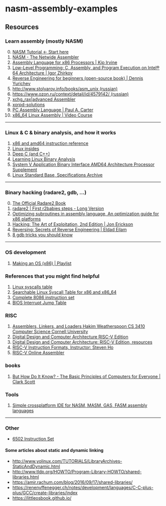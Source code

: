 # nasm-assembly-examples

## Resources

### Learn assembly (mostly NASM)
0) [NASM Tutorial <- Start here](https://cs.lmu.edu/~ray/notes/nasmtutorial/)
1) [NASM - The Netwide Assembler](https://www.nasm.us/doc/)
2) [Assembly Language for x86 Processors | Kip Irvine](https://www.amazon.com/dp/1782167102)
3) [Low-Level Programming: C, Assembly, and Program Execution on Intel® 64 Architecture | Igor Zhirkov](https://www.amazon.com/-/es/Igor-Zhirkov/dp/1484224027/ref=sr_1_2?__mk_es_US=%C3%85M%C3%85%C5%BD%C3%95%C3%91&crid=1HVS6XSBLBXN6&keywords=nasm+assembly&qid=1664734729&qu=eyJxc2MiOiIxLjkxIiwicXNhIjoiMC4wMCIsInFzcCI6IjAuMDAifQ%3D%3D&s=books&sprefix=nasm+assembly%2Cstripbooks-intl-ship%2C176&sr=1-2)
4) [Reverse Engineering for beginners (open-source book) | Dennis Yurichev](https://beginners.re/)
5) [http://www.stolyarov.info/books/asm_unix (russian)](http://www.stolyarov.info/books/asm_unix)
6) [https://www.ozon.ru/context/detail/id/4579142/ (russian)](https://www.ozon.ru/context/detail/id/4579142/)
7) [xchg_rax|advanced Assembler](https://www.xorpd.net/pages/xchg_rax/snip_00.html)
8) [xorpd-solutions](https://github.com/funnydman/xorpd-solutions)
9) [PC Assembly Language | Paul A. Carter](http://pacman128.github.io/pcasm/)
10) [x86_64 Linux Assembly | Video Course](https://www.youtube.com/watch?v=vXsUIX_Ozgc&list=PLetF-YjXm-sCH6FrTz4AQhfH6INDQvQSn&index=11)
 
---
### Linux & C & binary analysis, and how it works
1) [x86 and amd64 instruction reference](https://www.felixcloutier.com/x86/index.html)
2) [Linux insides](https://0xax.gitbooks.io/linux-insides/content/Theory/linux-theory-2.html)
3) [Deep C (and C++)](https://www.slideshare.net/olvemaudal/deep-c/22-What_will_happen_if_you)
4) [Learning Linux Binary Analysis](https://www.amazon.com/dp/1782167102)
5) [System V Application Binary Interface AMD64 Architecture Processor Supplement](https://www.intel.com/content/dam/develop/external/us/en/documents/mpx-linux64-abi.pdf)
6) [Linux Standard Base, Specifications Archive](https://refspecs.linuxfoundation.org/lsb.shtml)
---

### Binary hacking (radare2, gdb, ...)
0) [The Official Radare2 Book](https://book.rada.re/)
1) [radare2 | First r2babies steps - Long Version](https://www.itrust.lu/wp-content/uploads/2015/11/news_Radare2-Presentation.pdf)
2) [Optimizing subroutines in assembly language, An optimization guide for x86 platforms](https://www.agner.org/optimize/optimizing_assembly.pdf)
3) [Hacking: The Art of Exploitation, 2nd Edition | Jon Erickson](https://www.amazon.com/Hacking-Art-Exploitation-Jon-Erickson/dp/1593271441)
4) [Reversing: Secrets of Reverse Engineering | Eldad Eilam](https://www.amazon.com/Reversing-Secrets-Engineering-Eldad-Eilam/dp/0764574817)
5) [8 gdb tricks you should know](https://blogs.oracle.com/linux/post/8-gdb-tricks-you-should-know)

---

### OS development 
1) [Making an OS (x86) | Playlist](https://www.youtube.com/playlist?list=PLm3B56ql_akNcvH8vvJRYOc7TbYhRs19M)


### References that you might find helpful
1) [Linux syscalls table](http://blog.rchapman.org/posts/Linux_System_Call_Table_for_x86_64/)
2) [Searchable Linux Syscall Table for x86 and x86_64](https://filippo.io/linux-syscall-table/)
3) [Complete 8086 instruction set](https://yassinebridi.github.io/asm-docs/8086_instruction_set.html#top1)
4) [BIOS Interrupt Jump Table](http://www.ctyme.com/intr/int.htm)

### RISC
1) [Assemblers, Linkers, and Loaders Hakim Weatherspoon CS 3410 Computer Science Cornell University](https://www.cs.cornell.edu/courses/cs3410/2019sp/schedule/slides/11-linkload-notes-bw.pdf)
2) [Digital Design and Computer Architecture RISC-V Edition](https://www.amazon.com/Digital-Design-Computer-Architecture-RISC-V/dp/0128200642)
3) [Digital Design and Computer Architecture: RISC-V Edition, resources](http://pages.hmc.edu/harris/ddca/ddcarv.html)
4) [RISC-V Instruction Formats, Instructor: Steven Ho](https://inst.eecs.berkeley.edu/~cs61c/resources/su18_lec/Lecture7.pdf)
5) [RISC-V Online Assembler](https://riscvasm.lucasteske.dev/#)

### books
1) [But How Do It Know? - The Basic Principles of Computers for Everyone | Clark Scott](https://www.amazon.com/But-How-Know-Principles-Computers/dp/0615303765)

### Tools 
1) [Simple crossplatform IDE for NASM, MASM, GAS, FASM assembly languages](https://dman95.github.io/SASM/english.html)

---
### Other
- [6502 Instruction Set](https://www.masswerk.at/6502/6502_instruction_set.html#LDA)

#### Some articles about static and dynamic linking
- http://www.yolinux.com/TUTORIALS/LibraryArchives-StaticAndDynamic.html
- http://www.tldp.org/HOWTO/Program-Library-HOWTO/shared-libraries.html
- https://amir.rachum.com/blog/2016/09/17/shared-libraries/
- https://renenyffenegger.ch/notes/development/languages/C-C-plus-plus/GCC/create-libraries/index
- https://littleosbook.github.io/

